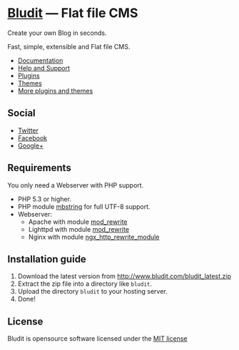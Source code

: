 [Bludit](http://www.bludit.com/) — Flat file CMS
================================================
Create your own Blog in seconds.

Fast, simple, extensible and Flat file CMS.

- [Documentation](http://docs.bludit.com)
- [Help and Support](http://forum.bludit.com)
- [Plugins](https://github.com/dignajar/bludit-plugins)
- [Themes](https://github.com/dignajar/bludit-themes)
- [More plugins and themes](http://forum.bludit.com/viewforum.php?f=14)

Social
------

- [Twitter](https://twitter.com/bludit)
- [Facebook](https://www.facebook.com/bluditcms)
- [Google+](https://plus.google.com/+Bluditcms)

Requirements
------------

You only need a Webserver with PHP support.

- PHP 5.3 or higher.
- PHP module [mbstring](http://php.net/manual/en/book.mbstring.php) for full UTF-8 support.
- Webserver:
  * Apache with module [mod_rewrite](http://httpd.apache.org/docs/current/mod/mod_rewrite.html)
  * Lighttpd with module [mod_rewrite](http://redmine.lighttpd.net/projects/1/wiki/docs_modrewrite)
  * Nginx with module [ngx_http_rewrite_module](http://nginx.org/en/docs/http/ngx_http_rewrite_module.html)

Installation guide
------------------

1. Download the latest version from http://www.bludit.com/bludit_latest.zip
2. Extract the zip file into a directory like `bludit`.
3. Upload the directory `bludit` to your hosting server.
4. Done!

License
-------
Bludit is opensource software licensed under the [MIT license](https://tldrlegal.com/license/mit-license)
